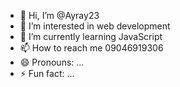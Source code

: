 - 👋 Hi, I’m @Ayray23
- 👀 I’m interested in web development 
- 🌱 I’m currently learning JavaScript 
- 📫 How to reach me 09046919306
- 😄 Pronouns: ...
- ⚡ Fun fact: ...

<!---
Ayray23/Ayray23 is a ✨ special ✨ repository because its `README.md` (this file) appears on your GitHub profile.
You can click the Preview link to take a look at your changes.
--->

